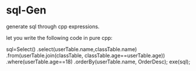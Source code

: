 # sql-Gen
generate sql through cpp expressions.

let you write the following code in pure cpp:

sql=Select()
    .select(userTable.name,classTable.name)
    .from(userTable.join(classTable, classTable.age==userTable.age))
    .where(userTable.age==18)
    .orderBy(userTable.name, OrderDesc);
exe(sql);